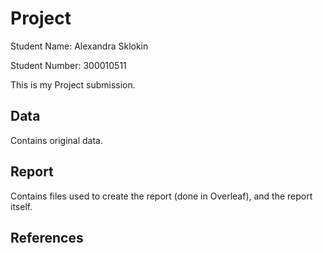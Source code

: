 # Project

Student Name: Alexandra Sklokin

Student Number: 300010511

This is my Project submission.

## Data

Contains original data.

## Report

Contains files used to create the report (done in Overleaf), and the report itself.

## References
